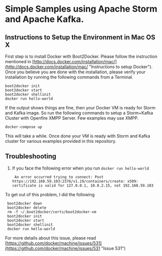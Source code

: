 # Simple Samples using Apache Storm and Apache Kafka.

## Instructions to Setup the Environment in Mac OS X

First step is to install Docker with Boot2Docker. Please follow the instruction mentioned in  [http://docs.docker.com/installation/mac/](http://docs.docker.com/installation/mac/ "Instructions to setup Docker"). Once you believe you are done with the installation, please verify your installation by running the following commands from a Terminal.

    boot2docker init
    boot2docker start
    boot2docker shellinit
    docker run hello-world 

If the output shows things are fine, then your Docker VM is ready for Storm and Kafka image. So run the following commands to setup a Storm+Kafka Cluster with Openfire XMPP Server. Few examples may use XMPP. 

    docker-compose up
    
This will take a while. Once done your VM is ready with Storm and Kafka cluster for various examples provided in this repository.

## Troubleshooting

1. If you face the following error when you run ``docker run hello-world``

        An error occurred trying to connect: Post https://192.168.59.103:2376/v1.19/containers/create: x509: certificate is valid for 127.0.0.1, 10.0.2.15, not 192.168.59.103

To get out of this problem, I did the following

     boot2docker down
     boot2docker delete
     rm -f ~/.boot2docker/certs/boot2docker-vm
     boot2docker init
     boot2docker start
     boot2docker shellinit
     docker run hello-world

For more details about this issue, please read [https://github.com/docker/machine/issues/531](https://github.com/docker/machine/issues/531 "Issue 531")



